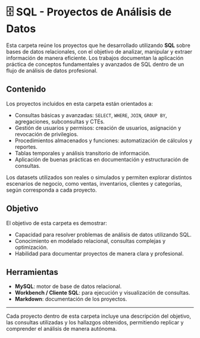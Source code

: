 # 🗄️ SQL - Proyectos de Análisis de Datos

Esta carpeta reúne los proyectos que he desarrollado utilizando **SQL** sobre bases de datos relacionales, con el objetivo de analizar, manipular y extraer información de manera eficiente. Los trabajos documentan la aplicación práctica de conceptos fundamentales y avanzados de SQL dentro de un flujo de análisis de datos profesional.

## Contenido

Los proyectos incluidos en esta carpeta están orientados a:

- Consultas básicas y avanzadas: `SELECT`, `WHERE`, `JOIN`, `GROUP BY`, agregaciones, subconsultas y CTEs.  
- Gestión de usuarios y permisos: creación de usuarios, asignación y revocación de privilegios.  
- Procedimientos almacenados y funciones: automatización de cálculos y reportes.  
- Tablas temporales y análisis transitorio de información.  
- Aplicación de buenas prácticas en documentación y estructuración de consultas.

Los datasets utilizados son reales o simulados y permiten explorar distintos escenarios de negocio, como ventas, inventarios, clientes y categorías, según corresponda a cada proyecto.

## Objetivo

El objetivo de esta carpeta es demostrar:

- Capacidad para resolver problemas de análisis de datos utilizando SQL.  
- Conocimiento en modelado relacional, consultas complejas y optimización.  
- Habilidad para documentar proyectos de manera clara y profesional.

## Herramientas

- **MySQL**: motor de base de datos relacional.  
- **Workbench / Cliente SQL**: para ejecución y visualización de consultas.  
- **Markdown**: documentación de los proyectos.

---

Cada proyecto dentro de esta carpeta incluye una descripción del objetivo, las consultas utilizadas y los hallazgos obtenidos, permitiendo replicar y comprender el análisis de manera autónoma.
